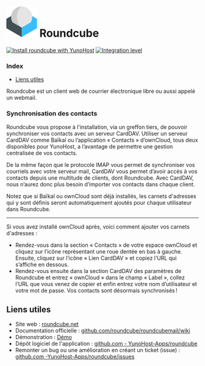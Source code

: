 # <img src="/images/roundcube_logo.svg" height="80px" alt="logo de roundcube"> Roundcube

[![Install roundcube with YunoHost](https://install-app.yunohost.org/install-with-yunohost.png)](https://install-app.yunohost.org/?app=roundcube) [![Integration level](https://dash.yunohost.org/integration/roundcube.svg)](https://dash.yunohost.org/appci/app/roundcube)

### Index

- [Liens utiles](#liens-utiles)

Roundcube est un client web de courrier électronique libre ou aussi appelé un webmail.

### Synchronisation des contacts

Roundcube vous propose à l'installation, via un greffon tiers, de pouvoir synchroniser vos contacts avec un serveur CardDAV. Utiliser un serveur CardDAV comme Baïkal ou l’application « Contacts » d’ownCloud, tous deux disponibles pour YunoHost, a l’avantage de permettre une gestion centralisée de vos contacts.

De la même façon que le protocole IMAP vous permet de synchroniser vos courriels avec votre serveur mail, CardDAV vous permet d’avoir accès à vos contacts depuis une multitude de clients, dont Roundcube. Avec CardDAV, nous n’aurez donc plus besoin d’importer vos contacts dans chaque client.

Notez que si Baïkal ou ownCloud sont déjà installés, les carnets d'adresses qui y sont définis seront automatiquement ajoutés pour chaque utilisateur dans Roundcube.

----

Si vous avez installé ownCloud après, voici comment ajouter vos carnets d'adresses :

* Rendez-vous dans la section « Contacts » de votre espace ownCloud et cliquez sur l’icône représentant une roue dentée en bas à gauche. Ensuite, cliquez sur l’icône « Lien CardDAV » et copiez l’URL qui s’affiche en dessous.
* Rendez-vous ensuite dans la section CardDAV des paramètres de Roundcube et entrez « ownCloud » dans le champ « Label », collez l’URL que vous venez de copier et enfin entrez votre nom d’utilisateur et votre mot de passe. Vos contacts sont désormais synchronisés !

## Liens utiles

+ Site web : [roundcube.net](https://roundcube.net/)
+ Documentation officielle : [github.com/roundcube/roundcubemail/wiki](https://github.com/roundcube/roundcubemail/wiki)
+ Démonstration : [Démo](https://demo.yunohost.org/webmail/)
+ Dépôt logiciel de l'application : [github.com - YunoHost-Apps/roundcube](https://github.com/YunoHost-Apps/roundcube_ynh)
+ Remonter un bug ou une amélioration en créant un ticket (issue) : [github.com -YunoHost-Apps/roundcube/issues](https://github.com/YunoHost-Apps/roundcube_ynh/issues)
